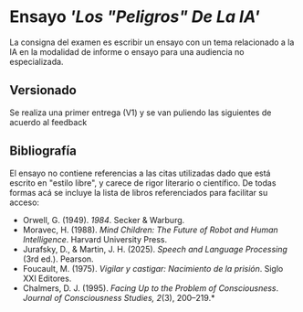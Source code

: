 # Ensayo *'Los "Peligros" De La IA'*
La consigna del examen es escribir un ensayo con un tema relacionado a la IA en la modalidad de informe o ensayo para una audiencia no especializada.

## Versionado
Se realiza una primer entrega (V1) y se van puliendo las siguientes de acuerdo al feedback

## Bibliografía
El ensayo no contiene referencias a las citas utilizadas dado que está escrito en "estilo libre", y carece de rigor literario o científico.
De todas formas acá se incluye la lista de libros referenciados para facilitar su acceso:
- Orwell, G. (1949). *1984*. Secker & Warburg.
- Moravec, H. (1988). *Mind Children: The Future of Robot and Human Intelligence*. Harvard University Press.
- Jurafsky, D., & Martin, J. H. (2025). *Speech and Language Processing* (3rd ed.). Pearson.
- Foucault, M. (1975). *Vigilar y castigar: Nacimiento de la prisión*. Siglo XXI Editores.
- Chalmers, D. J. (1995). *Facing Up to the Problem of Consciousness*. *Journal of Consciousness Studies, 2*(3), 200–219.*
